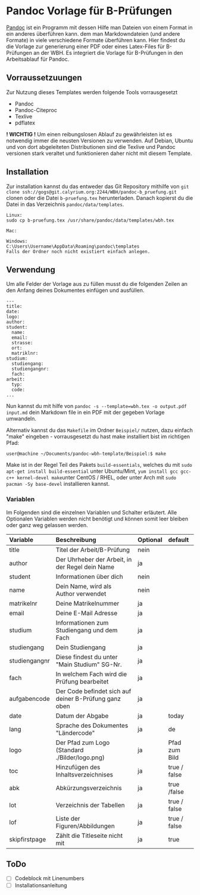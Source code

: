 # Pandoc Vorlage für B-Prüfungen

[Pandoc](https://pandoc.org) ist ein Programm mit dessen Hilfe man Dateien von einem Format in ein anderes überführen kann. dem man Markdowndateien (und andere Formate) in viele verschiedene Formate überführen kann.
Hier findest du die Vorlage zur generierung einer PDF oder eines Latex-Files für B-Prüfungen an der WBH. Es integriert die Vorlage für B-Prüfungen in den Arbeitsablauf für Pandoc.

## Vorraussetzuungen
Zur Nutzung dieses Templates werden folgende Tools vorrausgesetzt

- Pandoc
- Pandoc-Citeproc
- Texlive
- pdflatex

**! WICHTIG !** Um einen reibungslosen Ablauf zu gewährleisten ist es notwendig immer die neusten Versionen zu verwenden. Auf Debian, Ubuntu und von dort abgeleiteten Distributionen sind die Texlive und Pandoc versionen stark veraltet und funktionieren daher nicht mit diesem Template.

## Installation

Zur installation kannst du das entweder das Git Repository mithilfe von `git clone ssh://gogs@git.calyrium.org:2244/WBH/pandoc-b_pruefung.git` clonen oder die Datei `b-pruefung.tex` herunterladen. Danach kopierst du die Datei in das Verzeichnis `pandoc/data/templates`.

```
Linux:
sudo cp b-pruefung.tex /usr/share/pandoc/data/templates/wbh.tex

Mac:

Windows:
C:\Users\Username\AppData\Roaming\pandoc\templates
Falls der Ordner noch nicht existiert einfach anlegen.

```


## Verwendung

Um alle Felder der Vorlage aus zu füllen musst du die folgenden Zeilen an den Anfang deines Dokumentes einfügen und ausfüllen.

```
---
title:
date:
logo:
author:
student:
  name:
  email:
  strasse:
  ort:
  matriklnr:
studium:
  studiengang:
  studiengangnr:
  fach:
arbeit:
  typ:
  code:
...
```

Nun kannst du mit hilfe von `pandoc -s --template=wbh.tex -o output.pdf input.md` dein Markdown file in ein PDF mit der gegeben Vorlage umwandeln.

Alternativ kannst du das `Makefile` im Ordner `Beispiel/` nutzen, dazu einfach "make" eingeben - vorrausgesetzt du hast make installiert bist im richtigen Pfad:

`user@machine ~/Documents/pandoc-wbh-template/Beispiel:$ make`

Make ist in der Regel Teil des Pakets `build-essentials`, welches du mit  `sudo apt-get install build-essential` unter Ubuntu/Mint, `yum install gcc gcc-c++ kernel-devel make`unter CentOS / RHEL, oder unter Arch mit `sudo pacman -Sy base-devel` installieren kannst.

### Variablen

Im Folgenden sind die einzelnen Variablen und Schalter erläutert. Alle Optionalen Variablen werden nicht benötigt und können somit leer bleiben oder ganz weg gelassen werden.

|   Variable    |                     Beschreibung                      | Optional |    default    |
|:------------- |:----------------------------------------------------- |:-------- |:------------- |
| title         | Titel der Arbeit/B-Prüfung                            | nein     |               |
| author        | Der Uhrheber der Arbeit, in der Regel dein Name       | ja       |               |
| student       | Informationen über dich                               | nein     |               |
| name          | Dein Name, wird als Author verwendet                  | nein     |               |
| matrikelnr    | Deine Matrikelnummer                                  | ja       |               |
| email         | Deine E-Mail Adresse                                  | ja       |               |
| studium       | Informationen zum Studiengang und dem Fach            | ja       |               |
| studiengang   | Dein Studiengang                                      | ja       |               |
| studiengangnr | Diese findest du unter "Main Studium" SG-Nr.          | ja       |               |
| fach          | In welchem Fach wird die Prüfung bearbeitet           | ja       |               |
| aufgabencode  | Der Code befindet sich auf deiner B-Prüfung ganz oben | ja       |               |
| date          | Datum der Abgabe                                      | ja       | today         |
| lang          | Sprache des Dokumentes "Ländercode"                   | ja       | de            |
| logo          | Der Pfad zum Logo (Standard ./Bilder/logo.png)        | ja       | Pfad zum Bild |
| toc           | Hinzufügen des Inhaltsverzeichnises                   | ja       | true / false  |
| abk           | Abkürzungsverzeichnis                                 | ja       | true /false   |
| lot           | Verzeichnis der Tabellen                              | ja       | true / false  |
| lof           | Liste der Figuren/Abbildungen                         | ja       | true / false  |
| skipfirstpage | Zählt die Titleseite nicht mit                        | ja       | true          |

## ToDo

- [ ] Codeblock mit Linenumbers
- [ ] Installationsanleitung
